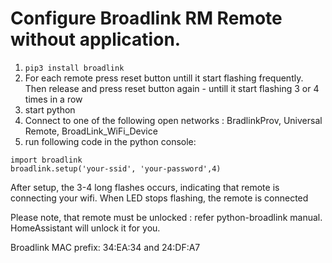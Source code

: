 # Configure Broadlink RM Remote without application.

1. ```pip3 install broadlink ```
1. For each remote press reset button untill it start flashing frequently. Then release and press reset button again - untill it start flashing 3 or 4 times in a row
1. start python
1. Connect to one of the following open networks : BradlinkProv, Universal Remote, BroadLink_WiFi_Device
1. run following code in the python console: 
```
import broadlink
broadlink.setup('your-ssid', 'your-password',4)
```

After setup, the 3-4 long flashes occurs, indicating that remote is connecting your wifi. When LED stops flashing, the remote is connected

Please note, that remote must be unlocked : refer python-broadlink manual. HomeAssistant will unlock it for you.


Broadlink MAC prefix: 34:EA:34 and 24:DF:A7
